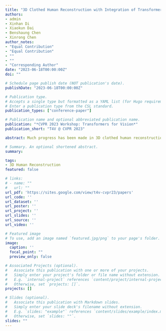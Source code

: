```yaml
---
title: "3D Clothed Human Reconstruction with Integration of Transformer and CNN"
authors:
- admin
- Xinhan Di
- Xiaokun Dai
- Benshaung Chen
- Xinrong Chen
author_notes:
- "Equal Contribution"
- "Equal Contribution"
- ""
- ""
- "Corresponding Author"
date: "2023-06-18T00:00:00Z"
doi: ""

# Schedule page publish date (NOT publication's date).
publishDate: "2023-06-18T00:00:00Z"

# Publication type.
# Accepts a single type but formatted as a YAML list (for Hugo requirements).
# Enter a publication type from the CSL standard.
publication_types: ["conference-paper"]

# Publication name and optional abbreviated publication name.
publication: "*CVPR 2023 Workshop: Transformers for Vision*"
publication_short: "T4V @ CVPR 2023"

abstract: Much progress has been made in 3D clothed human reconstruction from in-the-wild images. However, for body with challenged poses and occlusion of the clothes, the past methods reconstruct worn clothes based on representation of clothes latent code from convolution. Therefore, in order to fill the breakage of these clothes, we propose adaptive integration of convolution and transformer for the representation of the clothes, as convolution can strength inductive bias while self-attention has the ability to gather information from large context field. Compared with the state-of-the-art models on the MSCOCO and 3DPW datasets, our work produces more accurate and corresponding results that reconstructs intact clothes for ill-pose situations.

# Summary. An optional shortened abstract.
summary: 

tags:
- 3D Human Reconstruction
featured: false

# links:
# - name: ""
#   url: ""
url_pdf: 'https://sites.google.com/view/t4v-cvpr23/papers'
url_code: ''
url_dataset: ''
url_poster: ''
url_project: ''
url_slides: ''
url_source: ''
url_video: ''

# Featured image
# To use, add an image named `featured.jpg/png` to your page's folder. 
image:
  caption: ''
  focal_point: ""
  preview_only: false

# Associated Projects (optional).
#   Associate this publication with one or more of your projects.
#   Simply enter your project's folder or file name without extension.
#   E.g. `internal-project` references `content/project/internal-project/index.md`.
#   Otherwise, set `projects: []`.
projects: []

# Slides (optional).
#   Associate this publication with Markdown slides.
#   Simply enter your slide deck's filename without extension.
#   E.g. `slides: "example"` references `content/slides/example/index.md`.
#   Otherwise, set `slides: ""`.
slides: ""
---
```


